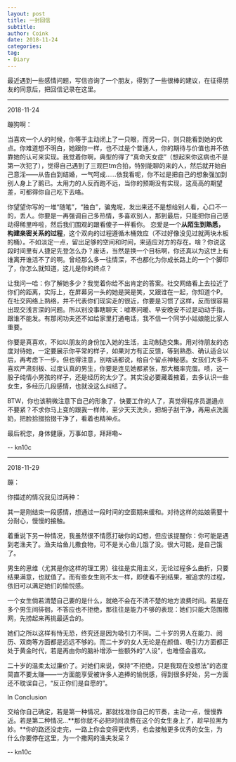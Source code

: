 ```yaml
---
layout: post
title: 一封回信
subtitle: 
author: Coink
date: 2018-11-24
categories:
tag:
- Diary
---
```


最近遇到一些感情问题，写信咨询了一个朋友，得到了一些很棒的建议，在征得朋友的同意后，把回信记录在这里。



---

 2018-11-24

蹦狗啊：



当喜欢一个人的时候，你等于主动闭上了一只眼，而另一只，则只能看到她的优点。你难道想不明白，她跟你一样，也不过是个普通人，你的期待与价值也并不依靠她的认可来实现。我觉着你啊，典型的得了“真命天女症”（想起来你这病也不是第一次犯了），觉得自己遇到了三观巨tm合拍，特别能聊的来的人，然后就开始自己意淫——从告白到结婚，一气呵成…...依我看呢，你不过是把自己的想象强加到别人身上了鹅已。太用力的人反而跑不远，当你的预期没有实现，这高高的期望差，可都得你自己吃下去咯。



你望望你写的一堆“随笔”，“独白”，骗鬼呢，发出来还不是想给别人看，心口不一的，丢人。你要是一再强调自己多热情，多喜欢别人，那到最后，只能把你自己感动得稀里哗啦，然后我们围观的跟看傻子一样看你。 恋爱是一个**从陌生到熟悉，构建亲密关系的过程**，这个双向的过程遵循木桶效应（不过好像没见过就两块木板的桶）。不如淡定一点，留出足够的空间和时间，来适应对方的存在。啥？你说这段时间里有人捷足先登怎么办？废话，当然是换一个目标啊，你还真以为这世上有谁离开谁活不了的啊。曾经那么多一往情深，不也都化为你成长路上的一个个脚印了，你怎么就知道，这儿是你的终点？




让我问一哈：你了解她多少？我觉着你给不出肯定的答案。社交网络看上去拉近了你们的距离，实际上，在屏幕另一头的她是哭是笑，又跟谁在一起，你知道个P。在社交网络上熟络，并不代表你们现实走的很近，你要是习惯了这样，反而很容易出现交浅言深的问题。所以别没事瞎聊天：嘘寒问暖、早安晚安不过是动动手指，跟谁不能发。有那闲功夫还不如给家里打通电话，我不信一个同学小姑娘能比家人重要。



你要是真喜欢，不如以朋友的身份加入她的生活，主动制造交集。用对待朋友的态度对待她，一定要展示你平常的样子，如果对方有正反馈，等到熟悉、确认适合以后，再考虑下一步。但也得注意，别啥话都说，给自个留点神秘感。女孩们大多不喜欢严肃刻板、过度认真的男生，你要是连见她都紧张，那大概率完蛋。啧，这一股子纯情小男孩的样子，还是经历的太少了。其实没必要藏着掖着，去多认识一些女生，多经历几段感情，也就没这么纠结了。



BTW，你也该稍微注意下自己的形象了，快要工作的人了，真觉得程序员邋遢点不要紧？不求你马上变的跟我一样帅，至少天天洗头，把胡子刮干净，再用点洗面奶，把脸拾掇拾掇干净了，看着也精神点。



最后祝您，身体健康，万事如意，拜拜嘞~





-- kn10c





---

2018-11-29

蹦：



你描述的情况我见过两种：

其一是刚结束一段感情，想通过一段时间的空窗期来缓和。对待这样的姑娘需要十分耐心，慢慢的接触。

着重说下另一种情况，我虽然很不情愿打破你的幻想，但应该提醒你：你可能是遇到老渔夫了。渔夫给鱼儿撒食物，可不是关心鱼儿饿了没。很大可能，是自己饿了。

男生的思维（尤其是你这样的理工男）往往是实用主义，无论过程多么曲折，只要结果满意，也就值了。而有些女生则不太一样，即使看不到结果，被追求的过程，依旧可以满足她们的愉悦感。

一个女生倘若清楚自己要的是什么，就绝不会在不清不楚的地方浪费时间。若是在多个男生间徘徊，不答应也不拒绝，那往往是能力不够的表现：她们只能大范围撒网，先捞起来再挑最适合的。

她们之所以这样有恃无恐，终究还是因为吸引力不同。二十岁的男人在能力、阅历、双商等方面都是远远不够的。而二十岁的女人无论是在颜值、吸引力方面都正处于黄金时代，若是再由你的脑补增添一些额外的“人设”，也难怪会喜欢。

二十岁的温柔太过廉价了。对她们来说，保持“不拒绝，只是我现在没想法”的态度简直不要太赚——一方面能享受被许多人追捧的愉悦感，得到很多好处，另一方面还不耽误自己，“反正你们是自愿的”。

In Conclusion

交给你自己确定，若是第一种情况，那就找准你自己的节奏，主动一点，慢慢靠近。若是第二种情况...**那你就不必把时间浪费在这个的女生身上了，趁早拉黑为妙。**你的路还没走完，一路上你会变得更优秀，也会接触更多优秀的女生，为什么你要停在这里，为一个撒网的渔夫发呆？



-- kn10c